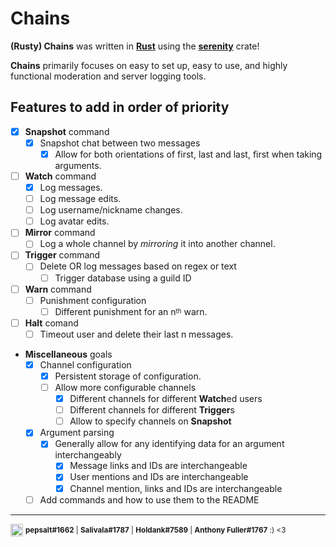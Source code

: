 # Chains

**(Rusty) Chains** was written in [**Rust**](https://www.rust-lang.org/) using the [**serenity**](https://docs.rs/serenity/latest/serenity/index.html) crate!

**Chains** primarily focuses on easy to set up, easy to use, and highly functional moderation and server logging tools.

## **Features to add** in order of priority

- [x] **Snapshot** command
    - [x] Snapshot chat between two messages
        - [x] Allow for both orientations of first, last and last, first when taking arguments.
- [ ] **Watch** command
    - [x] Log messages.
    - [ ] Log message edits.
    - [ ] Log username/nickname changes.
    - [ ] Log avatar edits.
- [ ] **Mirror** command
    - [ ] Log a whole channel by *mirroring* it into another channel.
- [ ] **Trigger** command
    - [ ] Delete OR log messages based on regex or text
        - [ ] Trigger database using a guild ID
- [ ] **Warn** command
    - [ ] Punishment configuration
        - [ ] Different punishment for an n<sup><sub>th</sub></sup> warn.
- [ ] **Halt** comand
    - [ ] Timeout user and delete their last n messages.
- **Miscellaneous** goals
    - [x] Channel configuration
        - [x] Persistent storage of configuration.
        - [ ] Allow more configurable channels
            - [x] Different channels for different **Watch**ed users
            - [ ] Different channels for different **Trigger**s
            - [ ] Allow to specify channels on **Snapshot**
    - [x] Argument parsing
        - [x] Generally allow for any identifying data for an argument interchangeably
            - [x] Message links and IDs are interchangeable
            - [x] User mentions and IDs are interchangeable
            - [x] Channel mention, links and IDs are interchangeable
    - [ ] Add commands and how to use them to the README
    
---
<img src="http://www.apkmirror.com/wp-content/uploads/2016/07/577d7444b1370.png" alt="Discord" width="20"/> <sup>**pepsalt#1662** | **Salivala#1787** | **Holdank#7589** | **Anthony Fuller#1767** :) <3 </sup> 